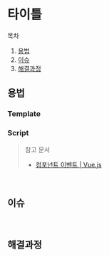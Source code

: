 # 타이틀

목차
1. [용법](#용법)
2. [이슈](#이슈)
3. [해결과정](#해결과정)

## 용법


### Template

### Script 

> 참고 문서
> - [컴포넌트 이벤트 | Vue.js](https://v3-docs.vuejs-korea.org/guide/components/events.html)



<br />

## 이슈

<br />

## 해결과정
